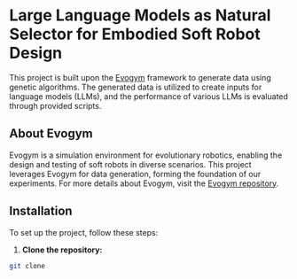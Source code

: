 # Large Language Models as Natural Selector for Embodied Soft Robot Design

This project is built upon the [Evogym](https://github.com/evogym/evogym) framework to generate data using genetic algorithms. The generated data is utilized to create inputs for language models (LLMs), and the performance of various LLMs is evaluated through provided scripts.

## About Evogym

Evogym is a simulation environment for evolutionary robotics, enabling the design and testing of soft robots in diverse scenarios. This project leverages Evogym for data generation, forming the foundation of our experiments. For more details about Evogym, visit the [Evogym repository](https://github.com/evogym/evogym). 

## Installation

To set up the project, follow these steps:

1. **Clone the repository:**
```bash
git clone 
